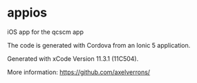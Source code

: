 # appios
iOS app for the qcscm app

The code is generated with Cordova from an Ionic 5 application. 

Generated with xCode Version 11.3.1 (11C504).

More information: https://github.com/axelverrons/
